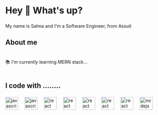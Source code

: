 <h1 align="left">Hey 👋 What's up?</h1>

###

<p align="left">My name is Salma and I'm a Software Engineer, from Assuit</p>

###

<h2 align="left">About me</h2>

###

<p align="left"><br>📚 I'm currently learning MERN stack...<br><br></p>

###

<h2 align="left">I code with ........</h2>

###

<div align="left">
  <img src="https://cdn.jsdelivr.net/gh/devicons/devicon/icons/javascript/javascript-original.svg" height="40" alt="javascript logo"  />
  <img width="12" />
  <img src ="https://cdn.jsdelivr.net/gh/devicons/devicon/icons/css3/css3-original.svg" height="40" alt="javascript logo">
  <img width="12" />
  <img src="https://cdn.jsdelivr.net/gh/devicons/devicon/icons/react/react-original.svg" height="40" alt="react logo"  />
  <img width="12" />
   <img src="https://cdn.jsdelivr.net/gh/devicons/devicon/icons/python/python-original.svg" height="40" alt="react logo"  />
  <img width="12" />
   <img src="https://cdn.jsdelivr.net/gh/devicons/devicon/icons/express/express-original.svg" height="40" alt="react logo"  />
  <img width="12" />
   <img src="https://cdn.jsdelivr.net/gh/devicons/devicon/icons/html5/html5-original.svg" height="40" alt="react logo"  />
  <img width="12" />
   <img src="https://cdn.jsdelivr.net/gh/devicons/devicon/icons/cplusplus/cplusplus-original.svg" height="40" alt="react logo"  />
  <img width="12" />
  <img src="https://cdn.jsdelivr.net/gh/devicons/devicon/icons/nodejs/nodejs-original.svg" height="40" alt="nodejs logo"  />
  <img width="12" />

</div>

###

